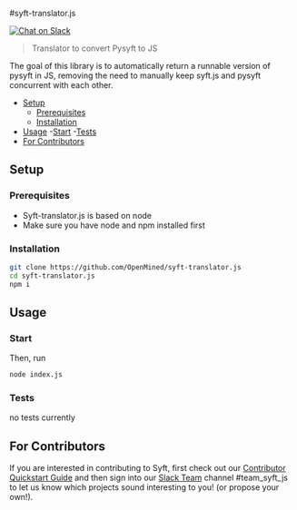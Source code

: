 #syft-translator.js

[![Chat on Slack](https://img.shields.io/badge/chat-on%20slack-7A5979.svg)](https://openmined.slack.com/messages/team_syft_js)

>Translator to convert Pysyft to JS

The goal of this library is to automatically return a runnable version of pysyft in JS, removing the need to manually keep syft.js and pysyft concurrent with each other.

- [Setup](#setup-install-instructions)
    - [Prerequisites](#prerequisites)
    - [Installation](#installation)
- [Usage](#usage)
    -[Start](#start)
    -[Tests](#tests)
- [For Contributors](#for-contributors)

## Setup

### Prerequisites

- Syft-translator.js is based on node
- Make sure you have node and npm installed first

### Installation

```sh
git clone https://github.com/OpenMined/syft-translator.js
cd syft-translator.js
npm i
```

## Usage

### Start

Then, run
```sh
node index.js
```

### Tests

no tests currently

## For Contributors

If you are interested in contributing to Syft, first check out our [Contributor Quickstart Guide](https://github.com/OpenMined/Docs/blob/master/contributing/quickstart.md) and then sign into our [Slack Team](https://openmined.slack.com/) channel #team_syft_js to let us know which projects sound interesting to you! (or propose your own!).